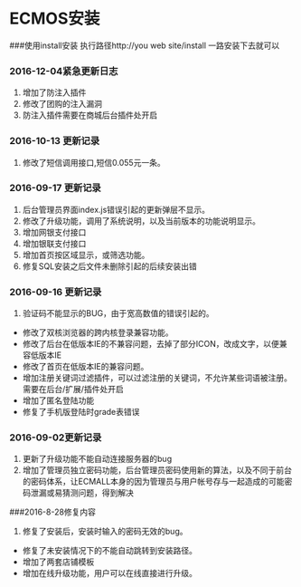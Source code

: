 # ECMOS安装
###使用install安装
执行路径http://you web site/install
一路安装下去就可以

### 2016-12-04紧急更新日志
1. 增加了防注入插件
2. 修改了团购的注入漏洞
3. 防注入插件需要在商城后台插件处开启


### 2016-10-13 更新记录
1. 修改了短信调用接口,短信0.055元一条。


### 2016-09-17 更新记录
1. 后台管理员界面index.js错误引起的更新弹层不显示。
2. 修改了升级功能，调用了系统说明，以及当前版本的功能说明显示。
3. 增加网银支付接口
4. 增加银联支付接口
5. 增加首页按区域显示，或筛选功能。
6. 修复SQL安装之后文件未删除引起的后续安装出错

### 2016-09-16 更新记录
1. 验证码不能显示的BUG，由于宽高数值的错误引起的。
- 修改了双核浏览器的跨内核登录兼容功能。
- 修改了后台在低版本IE的不兼容问题，去掉了部分ICON，改成文字，以便兼容低版本IE
- 修改了首页在低版本IE的兼容问题。
- 增加注册关键词过滤插件，可以过滤注册的关键词，不允许某些词语被注册。需要在后台/扩展/插件处开启
- 增加了匿名登陆功能
- 修复了手机版登陆时grade表错误


### 2016-09-02更新记录
1. 更新了升级功能不能自动连接服务器的bug
2. 增加了管理员独立密码功能，后台管理员密码使用新的算法，以及不同于前台的密码体系，让ECMALL本身的因为管理员与用户帐号存与一起造成的可能密码泄漏或易猜测问题，得到解决

###2016-8-28修复内容
1. 修复了安装后，安装时输入的密码无效的bug。
- 修复了未安装情况下的不能自动跳转到安装路径。
- 增加了两套店铺模板
- 增加在线升级功能，用户可以在线直接进行升级。
